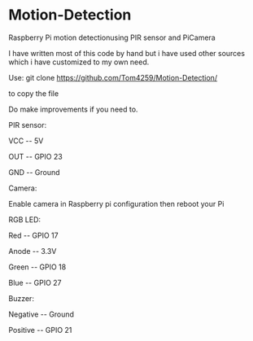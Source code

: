 # Motion-Detection
Raspberry Pi motion detectionusing PIR sensor and PiCamera

I have written most of this code by hand but i have used other sources which i have customized to my own need.

Use: 
git clone https://github.com/Tom4259/Motion-Detection/

to copy the file

Do make improvements if you need to.


PIR sensor:

VCC -- 5V

OUT -- GPIO 23

GND -- Ground



Camera:


Enable camera in Raspberry pi configuration then reboot your Pi



RGB LED:

Red -- GPIO 17

Anode -- 3.3V

Green -- GPIO 18

Blue -- GPIO 27



Buzzer:

Negative -- Ground

Positive -- GPIO 21


